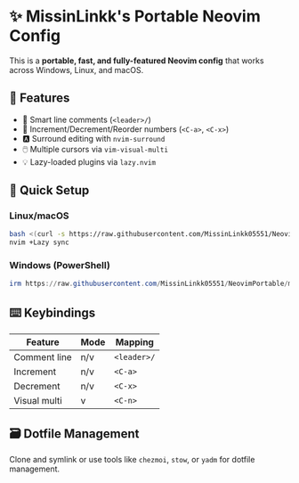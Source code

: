 # ✨ MissinLinkk's Portable Neovim Config

This is a **portable, fast, and fully-featured Neovim config** that works across Windows, Linux, and macOS.

## 🔧 Features
- 🧠 Smart line comments (`<leader>/`)
- 🧮 Increment/Decrement/Reorder numbers (`<C-a>`, `<C-x>`)
- 🅰️ Surround editing with `nvim-surround`
- 🖱️ Multiple cursors via `vim-visual-multi`
- 💡 Lazy-loaded plugins via `lazy.nvim`

## 🚀 Quick Setup

### Linux/macOS
```bash
bash <(curl -s https://raw.githubusercontent.com/MissinLinkk05551/NeovimPortable/main/install.sh)
nvim +Lazy sync
```

### Windows (PowerShell)
```powershell
irm https://raw.githubusercontent.com/MissinLinkk05551/NeovimPortable/main/install.ps1 | iex
```

## ⌨️ Keybindings
| Feature         | Mode | Mapping       |
|----------------|------|---------------|
| Comment line    | n/v  | `<leader>/`   |
| Increment       | n/v  | `<C-a>`       |
| Decrement       | n/v  | `<C-x>`       |
| Visual multi    | v    | `<C-n>`       |

## 🗃 Dotfile Management
Clone and symlink or use tools like `chezmoi`, `stow`, or `yadm` for dotfile management.

